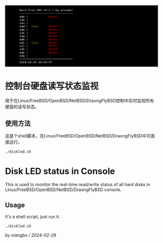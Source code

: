 ![image](console.png)

# 控制台硬盘读写状态监视
用于在Linux/FreeBSD/OpenBSD/NetBSD/DraongFlyBSD控制中实时监视所有硬盘的读写状态。

## 使用方法 
这是个shell脚本，在Linux/FreeBSD/OpenBSD/NetBSD/DraongFlyBSD中可直接运行。

```
./diskled.sh
```

# Disk LED status in Console
This is used to monitor the real-time read/write status of all hard disks in Linux/FreeBSD/OpenBSD/NetBSD/DraongFlyBSD console.

## Usage
It's a shell script, just run it.

```
./diskled.sh
```

*by xiangbo / 2024-02-29*
